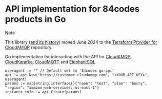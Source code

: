 # API implementation for 84codes products in Go

> [!NOTE]
> This library ([and its history](https://github.com/cloudamqp/terraform-provider-cloudamqp/pull/282)) moved June 2024 to the [Terraform Provider for CloudAMQP](https://github.com/cloudamqp/terraform-provider-cloudamqp) repository.

Go implementation for interacting with the API for [CloudAMQP](https://www.cloudamqp.com),
[CloudKarafka](https://www.cloudkarafka.com), [CloudMQTT](https://www.cloudmqtt.com) and [ElephantSQL](https://www.elephantsql.com)

```
useragent := "" // Default set to '84codes go-api'
api := api.New("https://customer.cloudamqp.com", "<YOUR_API_KEY>", useragent)
params := map[string]interface{}{"name": "test", "plan": "bunny", "region": "amazon-web-services::us-east-1"}
instance_info := api.Create(params)
```
